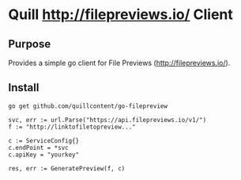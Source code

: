 # Quill http://filepreviews.io/ Client

## Purpose
Provides a simple go client for File Previews (http://filepreviews.io/).

## Install

```
go get github.com/quillcontent/go-filepreview
```

```
svc, err := url.Parse("https://api.filepreviews.io/v1/")
f := "http://linktofiletopreview..."

c := ServiceConfig{}
c.endPoint = *svc
c.apiKey = "yourkey"

res, err := GeneratePreview(f, c)
```
